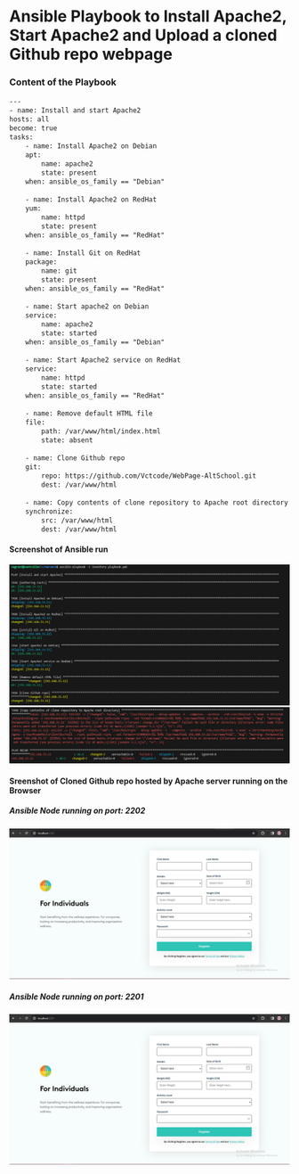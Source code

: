 # Ansible Playbook to Install Apache2, Start Apache2 and Upload a cloned Github repo webpage

### Content of the Playbook

    ---
    - name: Install and start Apache2
    hosts: all
    become: true
    tasks:
        - name: Install Apache2 on Debian
        apt:
            name: apache2
            state: present
        when: ansible_os_family == "Debian"

        - name: Install Apache2 on RedHat
        yum:
            name: httpd
            state: present
        when: ansible_os_family == "RedHat"

        - name: Install Git on RedHat
        package:
            name: git
            state: present
        when: ansible_os_family == "RedHat"

        - name: Start apache2 on Debian
        service:
            name: apache2
            state: started
        when: ansible_os_family == "Debian"

        - name: Start Apache2 service on RedHat
        service:
            name: httpd
            state: started
        when: ansible_os_family == "RedHat"

        - name: Remove default HTML file
        file:
            path: /var/www/html/index.html
            state: absent

        - name: Clone Github repo
        git:
            repo: https://github.com/Vctcode/WebPage-AltSchool.git
            dest: /var/www/html

        - name: Copy contents of clone repository to Apache root directory
        synchronize:
            src: /var/www/html
            dest: /var/www/html

#### Screenshot of Ansible run

![playbook1](Playbook1.PNG)
![playbook2](Playbook2.PNG)

#### Sreenshot of Cloned Github repo hosted by Apache server running on the Browser

##### Ansible Node running on port: 2202

![webpage1](<Screenshot (130).png>)

##### Ansible Node running on port: 2201

![webpage2](<Screenshot (131).png>)
